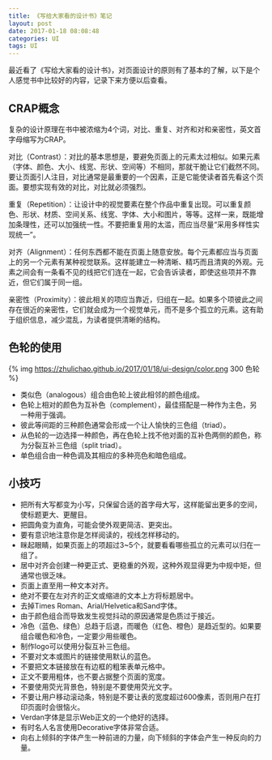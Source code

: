```yaml
---
title: 《写给大家看的设计书》笔记
layout: post
date: 2017-01-18 08:08:48
categories: UI
tags: UI
---
```


最近看了《写给大家看的设计书》，对页面设计的原则有了基本的了解，以下是个人感觉书中比较好的内容，记录下来方便以后查看。

## CRAP概念

复杂的设计原理在书中被浓缩为4个词，对比、重复、对齐和对和亲密性，英文首字母缩写为CRAP。

对比（Contrast）：对比的基本思想是，要避免页面上的元素太过相似。如果元素（字体、颜色、大小、线宽、形状、空间等）不相同，那就干脆让它们截然不同。要让页面引人注目，对比通常是最重要的一个因素，正是它能使读者首先看这个页面。要想实现有效的对比，对比就必须强烈。

重复（Repetition）：让设计中的视觉要素在整个作品中重复出现。可以重复颜色、形状、材质、空间关系、线宽、字体、大小和图片，等等。这样一来，既能增加条理性，还可以加强统一性。不要把重复用的太滥，而应当尽量“采用多样性实现统一”。

对齐（Alignment）：任何东西都不能在页面上随意安放。每个元素都应当与页面上的另一个元素有某种视觉联系。这样能建立一种清晰、精巧而且清爽的外观。元素之间会有一条看不见的线把它们连在一起，它会告诉读者，即使这些项并不靠近，但它们属于同一组。

亲密性（Proximity）：彼此相关的项应当靠近，归组在一起。如果多个项彼此之间存在很近的亲密性，它们就会成为一个视觉单元，而不是多个孤立的元素。这有助于组织信息，减少混乱，为读者提供清晰的结构。

## 色轮的使用

{% img https://zhulichao.github.io/2017/01/18/ui-design/color.png 300 色轮 %}

- 类似色（analogous）组合由色轮上彼此相邻的颜色组成。
- 色轮上相对的颜色为互补色（complement），最佳搭配是一种作为主色，另一种用于强调。
- 彼此等间距的三种颜色通常会形成一个让人愉快的三色组（triad）。
- 从色轮的一边选择一种颜色，再在色轮上找不他对面的互补色两侧的颜色，称为分裂互补三色组（split triad）。
- 单色组合由一种色调及其相应的多种亮色和暗色组成。

## 小技巧

- 把所有大写都变为小写，只保留合适的首字母大写，这样能留出更多的空间，使标题更大、更醒目。
- 把圆角变为直角，可能会使外观更简洁、更突出。
- 要有意识地注意你是怎样阅读的，视线怎样移动的。
- 眯起眼睛，如果页面上的项超过3~5个，就要看看哪些孤立的元素可以归在一组了。
- 居中对齐会创建一种更正式、更稳重的外观，这种外观显得更为中规中矩，但通常也很乏味。
- 页面上直至用一种文本对齐。
- 绝对不要在左对齐的正文或缩进的文本上方将标题居中。
- 去掉Times Roman、Arial/Helvetica和Sand字体。
- 由于颜色组合而导致发生视觉抖动的原因通常是色质过于接近。
- 冷色（蓝色、绿色）总趋于后退，而暖色（红色、橙色）是趋近型的。如果要组合暖色和冷色，一定要少用些暖色。
- 制作logo可以使用分裂互补三色组。
- 不要对文本或图片的链接使用默认的蓝色。
- 不要把文本链接放在有边框的粗笨表单元格中。
- 正文不要用粗体，也不要占据整个页面的宽度。
- 不要使用荧光背景色，特别是不要使用荧光文字。
- 不要让用户移动滚动条，特别是不要让表的宽度超过600像素，否则用户在打印页面时会很恼火。
- Verdan字体是显示Web正文的一个绝好的选择。
- 有时名人名言使用Decorative字体非常合适。
- 向右上倾斜的字体产生一种前进的力量，向下倾斜的字体会产生一种反向的力量。
